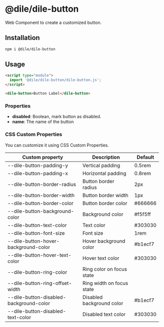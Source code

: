 # @dile/dile-button

Web Component to create a customized button.

## Installation
```bash
npm i @dile/dile-button
```

## Usage
```html
<script type="module">
  import '@dile/dile-button/dile-button.js';
</script>

<dile-button>Button Label</dile-button>
```

### Properties

- **disabled**: Boolean, mark button as disabled.
- **name**: The name of the button

### CSS Custom Properties

You can customize it using CSS Custom Properties.

Custom property | Description | Default
----------------|-------------|---------
--dile-button-padding-y | Vertical padding | 0.5rem
--dile-button-padding-x | Horizontal padding | 0.8rem
--dile-button-border-radius | Button border radius | 2px
--dile-button-border-width | Button border width | 1px
--dile-button-border-color | Button border color | #666666
--dile-button-background-color | Background color | #f5f5ff
--dile-button-text-color | Text color | #303030
--dile-button-font-size | Font size | 1rem
--dile-button-hover-background-color | Hover background color | #b1ecf7
--dile-button-hover-text-color | Hover text color | #303030
--dile-button-ring-color | Ring color on focus state
--dile-button-ring-offset-width | Ring width on focus state
--dile-button-disabled-background-color | Disabled background color | #b1ecf7
--dile-button-disabled-text-color | Disabled text color | #303030
